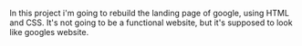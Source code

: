 In this project i'm going to rebuild the landing page of google, using HTML
and CSS. It's not going to be a functional website, but it's supposed to look
like googles website.
